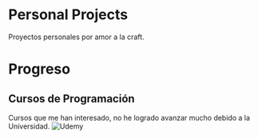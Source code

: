 # Personal Projects
Proyectos personales por amor a la craft.

# Progreso
## Cursos de Programación
Cursos que me han interesado, no he logrado avanzar mucho debido a la Universidad.
![Udemy](https://ibb.co/8BYqCXb)
